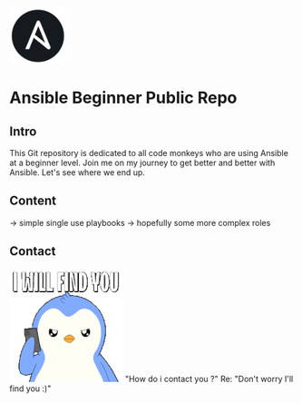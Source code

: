 <img src="images/ansible.png" alt="Example Image" width="100" height="100">

Ansible Beginner Public Repo 
============================

Intro
-----
This Git repository is dedicated to all code monkeys who are using Ansible at a beginner level. 
Join me on my journey to get better and better with Ansible. Let's see where we end up.


Content 
-------
-> simple single use playbooks
-> hopefully some more complex roles


Contact
-------
![Example GIF](images/i-will-find-you-ill-find-you.gif)
"How do i contact you ?" Re: "Don't worry I'll find you :)"
